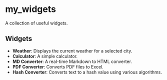 # my_widgets

A collection of useful widgets.

## Widgets

*   **Weather**: Displays the current weather for a selected city.
*   **Calculator**: A simple calculator.
*   **MD Converter**: A real-time Markdown to HTML converter.
*   **PDF Converter**: Converts PDF files to Excel.
*   **Hash Converter**: Converts text to a hash value using various algorithms.

